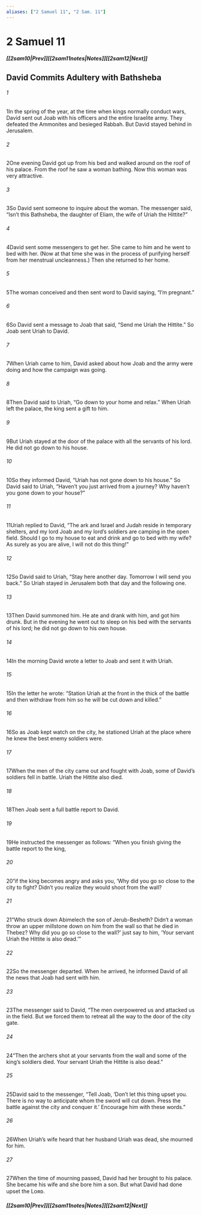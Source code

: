 ```yaml
---
aliases: ["2 Samuel 11", "2 Sam. 11"]
---
```

# 2 Samuel 11
##### <span class=arrow-left></span>[[2sam10|Prev]]<span class=navigation-separator></span>[[2sam11notes|Notes]]<span class=navigation-separator></span>[[2sam12|Next]]<span class=arrow-right></span>
## David Commits Adultery with Bathsheba
###### 1
<span class=verse-first>1</span>In the spring of the year, at the time when kings normally conduct wars, David sent out Joab with his officers and the entire Israelite army. They defeated the Ammonites and besieged Rabbah. But David stayed behind in Jerusalem.
<div class=paragraph-break></div>

###### 2
<span class=verse-first>2</span>One evening David got up from his bed and walked around on the roof of his palace. From the roof he saw a woman bathing. Now this woman was very attractive.
###### 3
<span class=verse-body>3</span>So David sent someone to inquire about the woman. The messenger said, “Isn’t this Bathsheba, the daughter of Eliam, the wife of Uriah the Hittite?”
###### 4
<span class=verse-body>4</span>David sent some messengers to get her. She came to him and he went to bed with her. (Now at that time she was in the process of purifying herself from her menstrual uncleanness.) Then she returned to her home.
###### 5
<span class=verse-body>5</span>The woman conceived and then sent word to David saying, “I’m pregnant.”
<div class=paragraph-break></div>

###### 6
<span class=verse-first>6</span>So David sent a message to Joab that said, “Send me Uriah the Hittite.” So Joab sent Uriah to David.
###### 7
<span class=verse-body>7</span>When Uriah came to him, David asked about how Joab and the army were doing and how the campaign was going.
###### 8
<span class=verse-body>8</span>Then David said to Uriah, “Go down to your home and relax.” When Uriah left the palace, the king sent a gift to him.
###### 9
<span class=verse-body>9</span>But Uriah stayed at the door of the palace with all the servants of his lord. He did not go down to his house.
###### 10
<span class=verse-body>10</span>So they informed David, “Uriah has not gone down to his house.” So David said to Uriah, “Haven’t you just arrived from a journey? Why haven’t you gone down to your house?”
###### 11
<span class=verse-body>11</span>Uriah replied to David, “The ark and Israel and Judah reside in temporary shelters, and my lord Joab and my lord’s soldiers are camping in the open field. Should I go to my house to eat and drink and go to bed with my wife? As surely as you are alive, I will not do this thing!”
###### 12
<span class=verse-body>12</span>So David said to Uriah, “Stay here another day. Tomorrow I will send you back.” So Uriah stayed in Jerusalem both that day and the following one.
###### 13
<span class=verse-body>13</span>Then David summoned him. He ate and drank with him, and got him drunk. But in the evening he went out to sleep on his bed with the servants of his lord; he did not go down to his own house.
<div class=paragraph-break></div>

###### 14
<span class=verse-first>14</span>In the morning David wrote a letter to Joab and sent it with Uriah.
###### 15
<span class=verse-body>15</span>In the letter he wrote: “Station Uriah at the front in the thick of the battle and then withdraw from him so he will be cut down and killed.”
###### 16
<span class=verse-body>16</span>So as Joab kept watch on the city, he stationed Uriah at the place where he knew the best enemy soldiers were.
###### 17
<span class=verse-body>17</span>When the men of the city came out and fought with Joab, some of David’s soldiers fell in battle. Uriah the Hittite also died.
###### 18
<span class=verse-body>18</span>Then Joab sent a full battle report to David.
###### 19
<span class=verse-body>19</span>He instructed the messenger as follows: “When you finish giving the battle report to the king,
###### 20
<span class=verse-body>20</span>“if the king becomes angry and asks you, ‘Why did you go so close to the city to fight? Didn’t you realize they would shoot from the wall?
###### 21
<span class=verse-body>21</span>“Who struck down Abimelech the son of Jerub-Besheth? Didn’t a woman throw an upper millstone down on him from the wall so that he died in Thebez? Why did you go so close to the wall?’ just say to him, ‘Your servant Uriah the Hittite is also dead.’”
<div class=paragraph-break></div>

###### 22
<span class=verse-first>22</span>So the messenger departed. When he arrived, he informed David of all the news that Joab had sent with him.
###### 23
<span class=verse-body>23</span>The messenger said to David, “The men overpowered us and attacked us in the field. But we forced them to retreat all the way to the door of the city gate.
###### 24
<span class=verse-body>24</span>“Then the archers shot at your servants from the wall and some of the king’s soldiers died. Your servant Uriah the Hittite is also dead.”
###### 25
<span class=verse-body>25</span>David said to the messenger, “Tell Joab, ‘Don’t let this thing upset you. There is no way to anticipate whom the sword will cut down. Press the battle against the city and conquer it.’ Encourage him with these words.”
<div class=paragraph-break></div>

###### 26
<span class=verse-first>26</span>When Uriah’s wife heard that her husband Uriah was dead, she mourned for him.
###### 27
<span class=verse-body>27</span>When the time of mourning passed, David had her brought to his palace. She became his wife and she bore him a son. But what David had done upset the Lᴏʀᴅ.
##### <span class=arrow-left></span>[[2sam10|Prev]]<span class=navigation-separator></span>[[2sam11notes|Notes]]<span class=navigation-separator></span>[[2sam12|Next]]<span class=arrow-right></span>